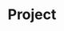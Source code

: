 ---
inProgress: false
img: ../projects.webp
title: Project
description: Lorem ipsum dolor sit amet, consectetur adipiscing elit, sed do eiusmod tempor incididunt ut labore et dolore magna aliqua
---